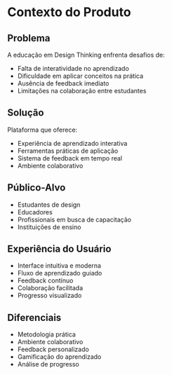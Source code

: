 # Contexto do Produto

## Problema

A educação em Design Thinking enfrenta desafios de:

- Falta de interatividade no aprendizado
- Dificuldade em aplicar conceitos na prática
- Ausência de feedback imediato
- Limitações na colaboração entre estudantes

## Solução

Plataforma que oferece:

- Experiência de aprendizado interativa
- Ferramentas práticas de aplicação
- Sistema de feedback em tempo real
- Ambiente colaborativo

## Público-Alvo

- Estudantes de design
- Educadores
- Profissionais em busca de capacitação
- Instituições de ensino

## Experiência do Usuário

- Interface intuitiva e moderna
- Fluxo de aprendizado guiado
- Feedback contínuo
- Colaboração facilitada
- Progresso visualizado

## Diferenciais

- Metodologia prática
- Ambiente colaborativo
- Feedback personalizado
- Gamificação do aprendizado
- Análise de progresso
